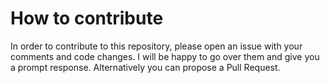 # How to contribute

In order to contribute to this repository, please open an issue with your comments and code changes. I will be happy to go over them and give you a prompt response. Alternatively you can propose a Pull Request.

